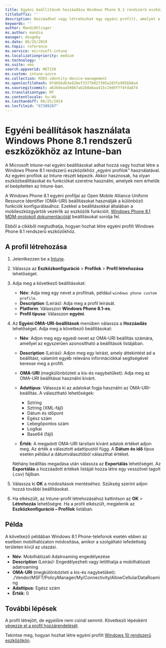 ```yaml
---
title: Egyéni beállítások hozzáadása Windows Phone 8.1 rendszerű eszközökhöz a Microsoft Intune-ban – Azure | Microsoft Docs
titleSuffix: ''
description: Hozzáadhat vagy létrehozhat egy egyéni profilt, amelyet a Windows Phone 8.1 rendszerű eszközök OMA-URI-beállításaihoz használhat a Microsoft Intune-ban.
keywords: ''
author: MandiOhlinger
ms.author: mandia
manager: dougeby
ms.date: 06/25/2019
ms.topic: reference
ms.service: microsoft-intune
ms.localizationpriority: medium
ms.technology: ''
ms.suite: ems
search.appverid: MET150
ms.custom: intune-azure
ms.collection: M365-identity-device-management
ms.openlocfilehash: 97d656db3e828ef3377b927395a283fe995bb8a4
ms.sourcegitcommit: a63b9eaa59867ab2b0a6aa415c19d9fff4fda874
ms.translationtype: MT
ms.contentlocale: hu-HU
ms.lasthandoff: 06/25/2019
ms.locfileid: "67389287"
---
```

# <a name="use-custom-settings-for-windows-phone-81-devices-in-intune"></a>Egyéni beállítások használata Windows Phone 8.1 rendszerű eszközökhöz az Intune-ban

A Microsoft Intune-nal egyéni beállításokat adhat hozzá vagy hozhat létre a Windows Phone 8.1 rendszerű eszközökhöz „egyéni profilok” használatával. Az egyéni profilok az Intune részét képezik. Akkor hasznosak, ha olyan eszközbeállításokat és funkciókat szeretne használni, amelyek nem érhetők el beépítetten az Intune-ban.

A Windows Phone 8.1 egyéni profiljai az Open Mobile Alliance Uniform Resource Identifier (OMA-URI) beállításokat használják a különböző funkciók konfigurálásához. Ezekkel a beállításokkal általában a mobileszközgyártók vezérlik az eszközök funkcióit. [Windows Phone 8.1 MDM-protokoll dokumentációját](https://docs.microsoft.com/previous-versions/windows/it-pro/windows-phone/dn499787(v=technet.10)) beállításokat sorolja fel.

Ebből a cikkből megtudhatja, hogyan hozhat létre egyéni profilt Windows Phone 8.1 rendszerű eszközökhöz. 

## <a name="create-the-profile"></a>A profil létrehozása

1. Jelentkezzen be a [Intune](https://go.microsoft.com/fwlink/?linkid=2090973).
2. Válassza az **Eszközkonfiguráció** > **Profilok** > **Profil létrehozása** lehetőséget.
3. Adja meg a következő beállításokat:

    - **Név**: Adja meg egy nevet a profilnak, például `windows phone custom profile`.
    - **Description** (Leírás): Adja meg a profil leírását.
    - **Platform**: Válasszon **Windows Phone 8.1-es**.
    - **Profil típusa**: Válasszon **egyéni**.

4. Az **Egyéni OMA-URI-beállítások** menüben válassza a **Hozzáadás** lehetőséget. Adja meg a következő beállításokat:

    - **Név**: Adjon meg egy egyedi nevet az OMA-URI beállítás számára, amellyel az egyszerűen azonosítható a beállítások listájában.
    - **Description** (Leírás): Adjon meg egy leírást, amely áttekintést ad a beállítást, valamint egyéb releváns információkkal segítségével keresse meg a profilt.
    - **OMA-URI** (megkülönbözteti a kis-és nagybetűket): Adja meg az OMA-URI beállításai használni kívánt.
    - **Adattípus**: Válassza ki az adatokat fogja használni az OMA-URI-beállítás. A választható lehetőségek:

        - Sztring
        - Sztring (XML-fájl)
        - Dátum és időpont
        - Egész szám
        - Lebegőpontos szám
        - Logikai
        - Base64 (fájl)

    - **Érték**: A megadott OMA-URI társítani kívánt adatok értéket adjon meg. Az érték a választott adattípustól függ. A **Dátum és idő** típus esetén például a dátumválasztóból választhat értéket.

    Néhány beállítás megadása után válassza az **Exportálás** lehetőséget. Az **Exportálás** a hozzáadott értékek listáját hozza létre egy vesszővel tagolt (.csv) fájlban.

5. Válassza ki **OK** a módosítások mentéséhez. Szükség szerint adjon hozzá további beállításokat.
6. Ha elkészült, az Intune-profil létrehozásához kattintson az **OK** > **Létrehozás** lehetőségre. Ha a profil elkészült, megjelenik az **Eszközkonfiguráció – Profilok** listában.

## <a name="example"></a>Példa

A következő példában Windows 8.1 Phone-telefonok esetén ebben az esetben mobilhálózaton módosítása, amikor a szolgáltató lefedettség területen kívül az utazási.

- **Név**: Mobilhálózati Adatroaming engedélyezése
- **Description** (Leírás): Engedélyezheti vagy letilthatja a mobilhálózati adatroaming
- **OMA-URI** (megkülönbözteti a kis-és nagybetűket): ./Vendor/MSFT/PolicyManager/My/Connectivity/AllowCellularDataRoaming
- **Adattípus**: Egész szám
- **Érték**: 0

## <a name="next-steps"></a>További lépések

A profil létrejött, de egyelőre nem csinál semmit. Következő lépésként [végezze el a profil hozzárendelését](device-profile-assign.md).

Tekintse meg, hogyan hozhat létre egyéni profilt [Windows 10 rendszerű eszközökön](custom-settings-windows-10.md).
